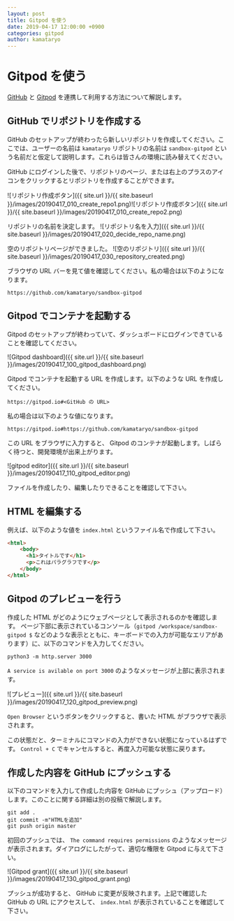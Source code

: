 ```yaml
---
layout: post
title: Gitpod を使う
date: 2019-04-17 12:00:00 +0900
categories: gitpod
author: kamataryo
---
```


# Gitpod を使う

[GitHub](https://github.com) と [Gitpod](https://gitpod.io) を連携して利用する方法について解説します。

## GitHub でリポジトリを作成する

GitHub のセットアップが終わったら新しいリポジトリを作成してください。ここでは、ユーザーの名前は `kamataryo` リポジトリの名前は `sandbox-gitpod` という名前だと仮定して説明します。これらは皆さんの環境に読み替えてください。

GitHub にログインした後で、リポジトリのページ、または右上のプラスのアイコンをクリックするとリポジトリを作成することができます。

![リポジトリ作成ボタン]({{ site.url }}/{{ site.baseurl }}/images/20190417_010_create_repo1.png)![リポジトリ作成ボタン]({{ site.url }}/{{ site.baseurl }}/images/20190417_010_create_repo2.png)

リポジトリの名前を決定します。
![リポジトリ名を入力]({{ site.url }}/{{ site.baseurl }}/images/20190417_020_decide_repo_name.png)

空のリポジトリページができました。
![空のリポジトリ]({{ site.url }}/{{ site.baseurl }}/images/20190417_030_repository_created.png)

ブラウザの URL バーを見て値を確認してください。私の場合は以下のようになります。

```shell
https://github.com/kamataryo/sandbox-gitpod
```

## Gitpod でコンテナを起動する

Gitpod のセットアップが終わっていて、ダッシュボードにログインできていることを確認してください。

![Gitpod dashboard]({{ site.url }}/{{ site.baseurl }}/images/20190417_100_gitpod_dashboard.png)

Gitpod でコンテナを起動する URL を作成します。以下のような URL を作成してください。

```shell
https://gitpod.io#<GitHub の URL>
```

私の場合は以下のような値になります。

```shell
https://gitpod.io#https://github.com/kamataryo/sandbox-gitpod
```

この URL をブラウザに入力すると、 Gitpod のコンテナが起動します。しばらく待つと、開発環境が出来上がります。

![gitpod editor]({{ site.url }}/{{ site.baseurl }}/images/20190417_110_gitpod_editor.png)

ファイルを作成したり、編集したりできることを確認して下さい。

## HTML を編集する

例えば、以下のような値を `index.html` というファイル名で作成して下さい。

```HTML
<html>
    <body>
      <h1>タイトルです</h1>
      <p>これはパラグラフです</p>
    </body>
</html>
```

## Gitpod のプレビューを行う

作成した HTML がどのようにウェブページとして表示されるのかを確認します。
ページ下部に表示されているコンソール（`gitpod /workspace/sandbox-gitpod $` などのような表示とともに、キーボードでの入力が可能なエリアがあります）に、以下のコマンドを入力してください。

```shell
python3 -m http.server 3000
```

`A service is avilable on port 3000` のようなメッセージが上部に表示されます。

![プレビュー]({{ site.url }}/{{ site.baseurl }}/images/20190417_120_gitpod_preview.png)

`Open Browser` というボタンをクリックすると、書いた HTML がブラウザで表示されます。

この状態だと、ターミナルにコマンドの入力ができない状態になっているはずです。 `Control + C` でキャンセルすると、再度入力可能な状態に戻ります。

## 作成した内容を GitHub にプッシュする

以下のコマンドを入力して作成した内容を GitHub にプッシュ（アップロード）します。このことに関する詳細は別の投稿で解説します。

```shell
git add .
git commit -m"HTMLを追加"
git push origin master
```

初回のプッシュでは、 `The command requires permissions` のようなメッセージが表示されます。ダイアログにしたがって、適切な権限を Gitpod に与えて下さい。

![Gitpod grant]({{ site.url }}/{{ site.baseurl }}/images/20190417_130_gitpod_grant.png)

プッシュが成功すると、 GitHub に変更が反映されます。上記で確認した GitHub の URL にアクセスして、 `index.html` が表示されていることを確認して下さい。

